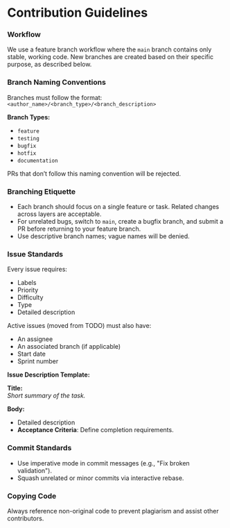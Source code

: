 # Contribution Guidelines

### Workflow
We use a feature branch workflow where the `main` branch contains only stable, working code. New branches are created based on their specific purpose, as described below.

### Branch Naming Conventions
Branches must follow the format:  
`<author_name>/<branch_type>/<branch_description>`  

**Branch Types:**  
- `feature`  
- `testing`  
- `bugfix`  
- `hotfix`  
- `documentation`  

PRs that don’t follow this naming convention will be rejected.

### Branching Etiquette
- Each branch should focus on a single feature or task. Related changes across layers are acceptable.  
- For unrelated bugs, switch to `main`, create a bugfix branch, and submit a PR before returning to your feature branch.  
- Use descriptive branch names; vague names will be denied.

### Issue Standards
Every issue requires:  
- Labels  
- Priority  
- Difficulty  
- Type  
- Detailed description  

Active issues (moved from TODO) must also have:  
- An assignee  
- An associated branch (if applicable)  
- Start date  
- Sprint number  

**Issue Description Template:**  

**Title:**  
_Short summary of the task._

**Body:**  
- Detailed description  
- **Acceptance Criteria**: Define completion requirements.  

### Commit Standards
- Use imperative mode in commit messages (e.g., "Fix broken validation").  
- Squash unrelated or minor commits via interactive rebase.  

### Copying Code
Always reference non-original code to prevent plagiarism and assist other contributors.  
